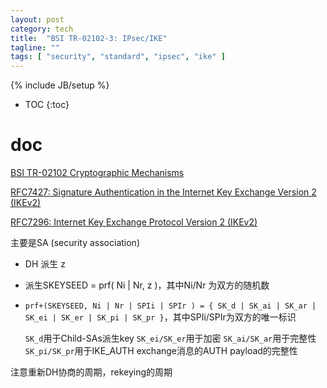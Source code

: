 ```yaml
---
layout: post
category: tech
title:  "BSI TR-02102-3: IPsec/IKE"
tagline: ""
tags: [ "security", "standard", "ipsec", "ike" ] 
---
```

{% include JB/setup %}

* TOC
{:toc}

# doc 

[BSI TR-02102 Cryptographic Mechanisms](https://www.bsi.bund.de/EN/Service-Navi/Publications/TechnicalGuidelines/tr02102/tr02102_node.html)

[RFC7427: Signature Authentication in the Internet Key Exchange Version 2 (IKEv2)](https://tools.ietf.org/html/rfc7427)

[RFC7296: Internet Key Exchange Protocol Version 2 (IKEv2)](https://tools.ietf.org/html/rfc7296)


主要是SA (security association)
- DH 派生 z
- 派生SKEYSEED = prf( Ni | Nr, z )，其中Ni/Nr 为双方的随机数
- `prf+(SKEYSEED, Ni | Nr | SPIi | SPIr ) = { SK_d | SK_ai | SK_ar | SK_ei | SK_er | SK_pi | SK_pr }`，其中SPIi/SPIr为双方的唯一标识

    `SK_d`用于Child-SAs派生key
    `SK_ei/SK_er`用于加密
    `SK_ai/SK_ar`用于完整性
    `SK_pi/SK_pr`用于IKE_AUTH exchange消息的AUTH payload的完整性

注意重新DH协商的周期，rekeying的周期

